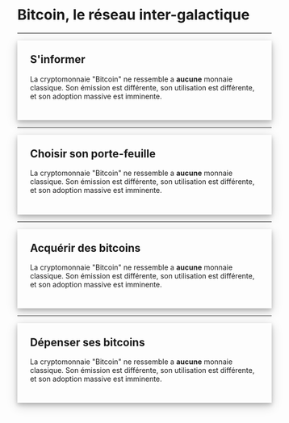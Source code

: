 # Bitcoin, le réseau inter-galactique
***
<div class="row" style="box-shadow: 0 4px 8px 0 rgba(0, 0, 0, 0.2), 0 6px 20px 0 rgba(0, 0, 0, 0.19); padding: 5%">
<div class="col-md-12" style="">
<h2 style="margin-top: 0">S'informer</h2>
<p>La cryptomonnaie "Bitcoin" ne ressemble a <strong>aucune</strong> monnaie classique. Son émission est différente, son utilisation est différente, et son adoption massive est imminente.</p>
</div>
</div>

***

<div class="row" style="box-shadow: 0 4px 8px 0 rgba(0, 0, 0, 0.2), 0 6px 20px 0 rgba(0, 0, 0, 0.19); padding: 5%">
<div class="col-md-12" style="">
<h2 style="margin-top: 0">Choisir son porte-feuille</h2>
<p>La cryptomonnaie "Bitcoin" ne ressemble a <strong>aucune</strong> monnaie classique. Son émission est différente, son utilisation est différente, et son adoption massive est imminente.</p>
</div>
</div>

***

<div class="row" style="box-shadow: 0 4px 8px 0 rgba(0, 0, 0, 0.2), 0 6px 20px 0 rgba(0, 0, 0, 0.19); padding: 5%">
<div class="col-md-12" style="">
<h2 style="margin-top: 0">Acquérir des bitcoins</h2>
<p>La cryptomonnaie "Bitcoin" ne ressemble a <strong>aucune</strong> monnaie classique. Son émission est différente, son utilisation est différente, et son adoption massive est imminente.</p>
</div>
</div>

***

<div class="row" style="box-shadow: 0 4px 8px 0 rgba(0, 0, 0, 0.2), 0 6px 20px 0 rgba(0, 0, 0, 0.19); padding: 5%">
<div class="col-md-12" style="">
<h2 style="margin-top: 0">Dépenser ses bitcoins</h2>
<p>La cryptomonnaie "Bitcoin" ne ressemble a <strong>aucune</strong> monnaie classique. Son émission est différente, son utilisation est différente, et son adoption massive est imminente.</p>
</div>
</div>
